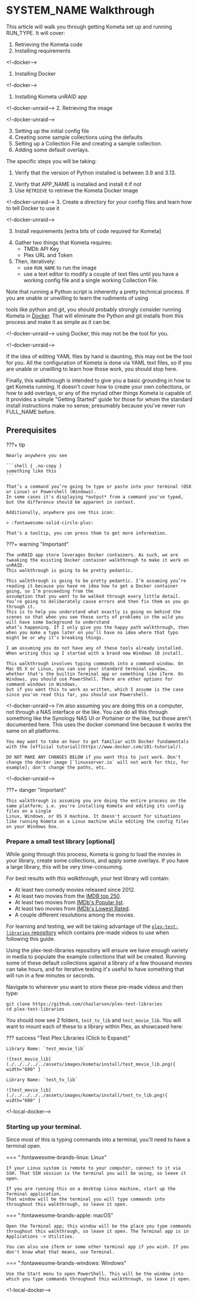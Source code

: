 <!--all-->
# SYSTEM_NAME Walkthrough

This article will walk you through getting Kometa set up and running RUN_TYPE. It will cover:

<!--all-->

<!--local-->
1. Retrieving the Kometa code
2. Installing requirements

<!--local-->

<!-docker-->
1. Installing Docker

<!-docker-->

<!--unraid-->
1. Installing Kometa unRAID app

<!--unraid-->

<!-docker-unraid-->
2. Retrieving the image

<!-docker-unraid-->

<!--all-->
3. Setting up the initial config file
4. Creating some sample collections using the defaults
5. Setting up a Collection File and creating a sample collection.
6. Adding some default overlays.

The specific steps you will be taking:

<!--all-->

<!--local-->
1. Verify that the version of Python installed is between 3.9 and 3.13.

<!--local-->

<!--all-->
2. Verify that APP_NAME is installed and install it if not
2. Use `RETRIEVE` to retrieve the Kometa Docker image

<!--all-->

<!-docker-unraid-->
3. Create a directory for your config files and learn how to tell Docker to use it

<!-docker-unraid-->

<!--local-->
3. Install requirements [extra bits of code required for Kometa]

<!--local-->

<!--all-->

4. Gather two things that Kometa requires:
    - TMDb API Key
    - Plex URL and Token
5. Then, iteratively:
    - use `RUN_NAME` to run the image
    - use a text editor to modify a couple of text files until you have a working config file and a single working Collection File.

Note that running a Python script is inherently a pretty technical process. If you are unable or unwilling to learn the rudiments of using
<!--all-->

<!--local-->
tools like python and git, you should probably strongly consider running Kometa in [Docker](docker.md).
That will eliminate the Python and git installs from this process and make it as simple as it can be.

<!--local-->

<!-docker-unraid-->
using Docker, this may not be the tool for you.

<!-docker-unraid-->

<!--all-->
If the idea of editing YAML files by hand is daunting, this may not be the tool for you. 
All the configuration of Kometa is done via YAML text files, so if you are unable or unwilling to learn how those work, you should stop here.

Finally, this walkthrough is intended to give you a basic grounding in how to get Kometa running. 
It doesn't cover how to create your own collections, or how to add overlays, or any of the myriad other things Kometa is capable of. 
It provides a simple "Getting Started" guide for those for whom the standard install instructions make no sense; presumably because you've never run FULL_NAME before.

## Prerequisites

???+ tip

    Nearly anywhere you see
    
    ```shell { .no-copy }
    something like this
    ```
    
    That’s a command you’re going to type or paste into your terminal (OSX or Linux) or Powershell (Windows). 
    In some cases it's displaying *output* from a command you've typed, but the difference should be apparent in context.

    Additionally, anywhere you see this icon:
   
    > :fontawesome-solid-circle-plus:
   
    That's a tooltip, you can press them to get more information.

???+ warning "Important"

<!--all-->

<!--unraid-->
    The unRAID app store leverages Docker containers. As such, we are tweaking the existing Docker container walkthrough to make it work on unRAID. 
    This walkthrough is going to be pretty pedantic.

<!--unraid-->

<!--all-->
    This walkthrough is going to be pretty pedantic. I’m assuming you’re reading it because you have no idea how to get a Docker container going, so I’m proceeding from the 
    assumption that you want to be walked through every little detail. You’re going to deliberately cause errors and then fix them as you go through it. 
    This is to help you understand what exactly is going on behind the scenes so that when you see these sorts of problems in the wild you will have some background to understand 
    what’s happening. If I only give you the happy path walkthrough, then when you make a typo later on you’ll have no idea where that typo might be or why it’s breaking things.
   
    I am assuming you do not have any of these tools already installed. When writing this up I started with a brand new Windows 10 install.

<!--all-->
   
<!--local-->
    This walkthrough involves typing commands into a command window. On Mac OS X or Linux, you can use your standard terminal window, 
    whether that's the builtin Terminal app or something like iTerm. On Windows, you should use PowerShell. There are other options for command windows in Windows, 
    but if you want this to work as written, which I assume is the case since you've read this far, you should use Powershell.

<!--local-->

<!-docker-unraid-->
    I'm also assuming you are doing this on a computer, not through a NAS interface or the like. You can do all this through something like the Synology NAS UI or Portainer or 
    the like, but those aren't documented here. This uses the docker command line because it works the same on all platforms.
   
    You may want to take an hour to get familiar with Docker fundamentals with the [official tutorial](https://www.docker.com/101-tutorial/).
   
    DO NOT MAKE ANY CHANGES BELOW if you want this to just work. Don't change the docker image [`linuxserver.io` will not work for this, for example]; don't change the paths, etc.

<!-docker-unraid-->

<!--local-->
???+ danger "Important"

    This walkthrough is assuming you are doing the entire process on the same platform; i.e. you're installing Kometa and editing its config files on a single 
    Linux, Windows, or OS X machine. It doesn't account for situations like running Kometa on a Linux machine while editing the config files on your Windows box.

<!--local-->

<!--all-->
### Prepare a small test library [optional]

While going through this process, Kometa is going to load the movies in your library, create some collections, and apply some overlays. 
If you have a large library, this will be very time-consuming.

For best results *with this walkthrough*, your test library will contain:

 - At least two comedy movies released since 2012.
 - At least two movies from the [IMDB top 250](https://www.imdb.com/chart/top/).
 - At least two movies from [IMDb's Popular list](https://www.imdb.com/chart/moviemeter).
 - At least two movies from [IMDb's Lowest Rated](https://www.imdb.com/chart/bottom).
 - A couple different resolutions among the movies.

For learning and testing, we will be taking advantage of the [`plex-test-libraries` repository](https://github.com/chazlarson/plex-test-libraries) 
which contains pre-made videos to use when following this guide.

Using the plex-test-libraries repository will ensure we have enough variety in media to populate the example collections that will be created. Running some of these default 
collections against a library of a few thousand movies can take hours, and for iterative testing it's useful to have something that will run in a few minutes or seconds.

Navigate to wherever you want to store these pre-made videos and then type:

```shell
git clone https://github.com/chazlarson/plex-test-libraries
cd plex-test-libraries
```

You should now see 2 folders, `test_tv_lib` and `test_movie_lib`. You will want to mount each of these to a library within Plex, as showcased here:

??? success "Test Plex Libraries (Click to Expand)"

    Library Name: `test_movie_lib`

    ![test_movie_lib](./../../../../assets/images/kometa/install/test_movie_lib.png){ width="600" }

    Library Name: `test_tv_lib`

    ![test_movie_lib](./../../../../assets/images/kometa/install/test_tv_lib.png){ width="600" }

<!--all-->

<!-local-docker-->
### Starting up your terminal.

Since most of this is typing commands into a terminal, you'll need to have a terminal open.

=== ":fontawesome-brands-linux: Linux"

    If your Linux system is remote to your computer, connect to it via SSH. That SSH session is the terminal you will be using, so leave it open.

    If you are running this on a desktop Linux machine, start up the Terminal application. 
    That window will be the terminal you will type commands into throughout this walkthrough, so leave it open.

=== ":fontawesome-brands-apple: macOS"

    Open the Terminal app; this window will be the place you type commands throughout this walkthrough, so leave it open. The Terminal app is in Applications -> Utilities.

    You can also use iTerm or some other terminal app if you wish. If you don't know what that means, use Terminal.

=== ":fontawesome-brands-windows: Windows"

    Use the Start menu to open PowerShell. This will be the window into which you type commands throughout this walkthrough, so leave it open.

<!-local-docker-->